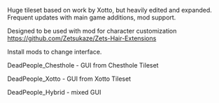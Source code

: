 Huge tileset based on work by Xotto, but heavily edited and expanded. Frequent updates with main game additions, mod support.

Designed to be used with mod for character customization https://github.com/Zetsukaze/Zets-Hair-Extensions



Install mods to change interface.


DeadPeople_Chesthole - GUI from Chesthole Tileset

DeadPeople_Xotto - GUI from Xotto Tileset

DeadPeople_Hybrid - mixed GUI

